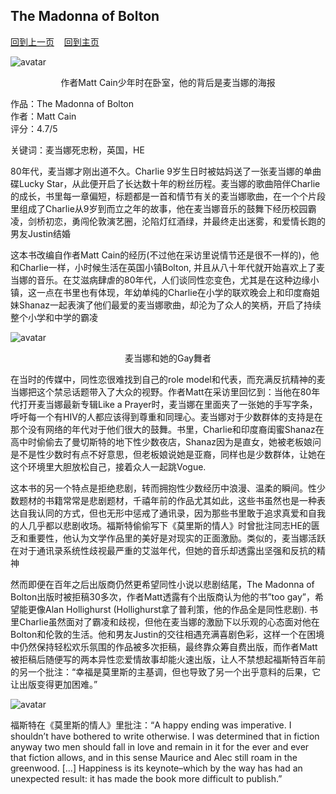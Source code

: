 ## The Madonna of Bolton
[回到上一页](https://boheme130.github.io/Reviews/)  &nbsp;&nbsp;  [回到主页](https://boheme130.github.io/Fiction.git.io/)

![avatar](https://i.guim.co.uk/img/media/90bf42ecce4bcee504dbd4ad0a2ad28020091b79/75_0_3519_2556/master/3519.jpg?width=620&dpr=2&s=none)
<p align="center">
  作者Matt Cain少年时在卧室，他的背后是麦当娜的海报
</p>

作品：The Madonna of Bolton<br>
作者：Matt Cain<br>
评分：4.7/5<br>

关键词：麦当娜死忠粉，英国，HE

80年代，麦当娜才刚出道不久。Charlie 9岁生日时被姑妈送了一张麦当娜的单曲碟Lucky Star，从此便开启了长达数十年的粉丝历程。麦当娜的歌曲陪伴Charlie的成长，书里每一章偏短，标题都是一首和情节有关的麦当娜歌曲，在一个个片段里组成了Charlie从9岁到而立之年的故事，他在麦当娜音乐的鼓舞下经历校园霸凌，剑桥初恋，勇闯伦敦演艺圈，沦陷灯红酒绿，并最终走出迷雾，和爱情长跑的男友Justin结婚

这本书改编自作者Matt Cain的经历(不过他在采访里说情节还是很不一样的)，他和Charlie一样，小时候生活在英国小镇Bolton, 并且从八十年代就开始喜欢上了麦当娜的音乐。在艾滋病肆虐的80年代，人们谈同性恋变色，尤其是在这种边缘小镇，这一点在书里也有体现，年幼单纯的Charlie在小学的联欢晚会上和印度裔姐妹Shanaz一起表演了他们最爱的麦当娜歌曲，却沦为了众人的笑柄，开启了持续整个小学和中学的霸凌

![avatar](https://www.rollingstone.com/wp-content/uploads/2021/05/madonna-truth-or-dare-1991-film.jpg)
<p align="center">
  麦当娜和她的Gay舞者
</p>

在当时的传媒中，同性恋很难找到自己的role model和代表，而充满反抗精神的麦当娜把这个禁忌话题带入了大众的视野。作者Matt在采访里回忆到：当他在80年代打开麦当娜最新专辑Like a Prayer时，麦当娜在里面夹了一张她的手写字条，呼吁每一个有HIV的人都应该得到尊重和同理心。麦当娜对于少数群体的支持是在那个没有网络的年代对于他们很大的鼓舞。书里，Charlie和印度裔闺蜜Shanaz在高中时偷偷去了曼切斯特的地下性少数夜店，Shanaz因为是直女，她被老板娘问是不是性少数时有点不好意思，但老板娘说她是亚裔，同样也是少数群体，让她在这个环境里大胆放松自己，接着众人一起跳Vogue. 

这本书的另一个特点是拒绝悲剧，转而拥抱性少数经历中浪漫、温柔的瞬间。性少数题材的书籍常常是悲剧题材，千禧年前的作品尤其如此，这些书虽然也是一种表达自我认同的方式，但也无形中惩戒了通讯录，因为那些书里敢于追求真爱和自我的人几乎都以悲剧收场。福斯特偷偷写下《莫里斯的情人》时曾批注同志HE的匮乏和重要性，他认为文学作品里的美好是对现实的正面激励。类似的，麦当娜活跃在对于通讯录系统性歧视最严重的艾滋年代，但她的音乐却透露出坚强和反抗的精神

然而即便在百年之后出版商仍然更希望同性小说以悲剧结尾，The Madonna of Bolton出版时被拒稿30多次，作者Matt透露有个出版商认为他的书”too gay”，希望能更像Alan Hollighurst (Hollighurst拿了普利策，他的作品全是同性悲剧). 书里Charlie虽然面对了霸凌和歧视，但他在麦当娜的激励下以乐观的心态面对他在Bolton和伦敦的生活。他和男友Justin的交往相遇充满喜剧色彩，这样一个在困境中仍然保持轻松欢乐氛围的作品被多次拒稿，最终靠众筹自费出版，而作者Matt被拒稿后随便写的两本异性恋爱情故事却能火速出版，让人不禁想起福斯特百年前的另一个批注：“幸福是莫里斯的主基调，但也导致了另一个出乎意料的后果，它让出版变得更加困难。”

![avatar](https://angeldanielmatos.files.wordpress.com/2013/10/mauricecover.jpg)
<p align="left">
  福斯特在《莫里斯的情人》里批注：“A happy ending was imperative. I shouldn’t have bothered to write otherwise. I was determined that in fiction anyway two men should fall in love and remain in it for the ever and ever that fiction allows, and in this sense Maurice and Alec still roam in the greenwood. […] Happiness is its keynote–which by the way has had an unexpected result: it has made the book more difficult to publish.”
</p>